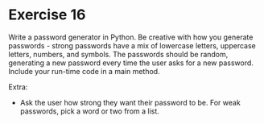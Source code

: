 # Exercise 16
Write a password generator in Python. Be creative with how you generate passwords - strong passwords have a mix of lowercase letters, uppercase letters, numbers, and symbols. The passwords should be random, generating a new password every time the user asks for a new password. Include your run-time code in a main method.

Extra:
 - Ask the user how strong they want their password to be. For weak passwords, pick a word or two from a list.